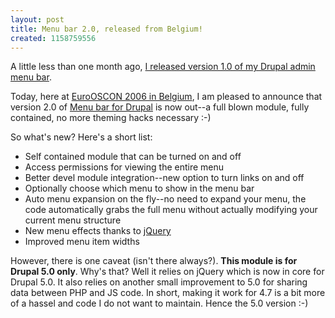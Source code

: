```yaml
--- 
layout: post
title: Menu bar 2.0, released from Belgium!
created: 1158759556
---
```

A little less than one month ago, <a href="http://tedserbinski.com/2006/08/24/drupal_admin_menu_bar_released">I released version 1.0 of my Drupal admin menu bar</a>. 

Today, here at <a href="http://conferences.oreillynet.com/euos2006/">EuroOSCON 2006 in Belgium</a>, I am pleased to announce that version 2.0  of <a href="http://drupal.org/project/menu_bar">Menu bar for Drupal</a> is now out--a full blown module, fully contained, no more theming hacks necessary :-)

So what's new? Here's a short list:

<ul>
<li>Self contained module that can be turned on and off</li>
<li>Access permissions for viewing the entire menu</li>
<li>Better devel module integration--new option to turn links on and off</li>
<li>Optionally choose which menu to show in the menu bar</li>
<li>Auto menu expansion on the fly--no need to expand your menu, the code automatically grabs the full menu without actually modifying your current menu structure</li>
<li>New menu effects thanks to <a href="http://jquery.com">jQuery</a></li>
<li>Improved menu item widths</li>
</ul>

However, there is one caveat (isn't there always?). <strong>This module is for Drupal 5.0 only</strong>. Why's that? Well it relies on jQuery which is now in core for Drupal 5.0. It also relies on another small improvement to 5.0 for sharing data between PHP and JS code. In short, making it work for 4.7 is a bit more of a hassel and code I do not want to maintain. Hence the 5.0 version :-)


